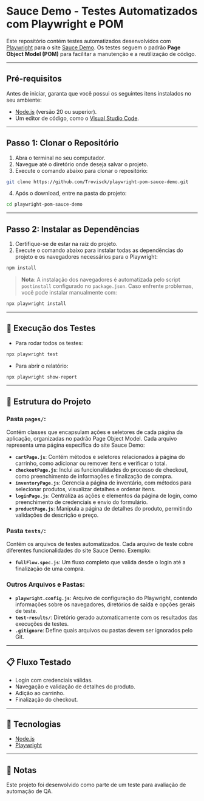 # Sauce Demo - Testes Automatizados com Playwright e POM

Este repositório contém testes automatizados desenvolvidos com [Playwright](https://playwright.dev/) para o site [Sauce Demo](https://www.saucedemo.com/). Os testes seguem o padrão **Page Object Model (POM)** para facilitar a manutenção e a reutilização de código.

---

## **Pré-requisitos**

Antes de iniciar, garanta que você possui os seguintes itens instalados no seu ambiente:

- [Node.js](https://nodejs.org/) (versão 20 ou superior).
- Um editor de código, como o [Visual Studio Code](https://code.visualstudio.com/).

---

## **Passo 1: Clonar o Repositório**

1. Abra o terminal no seu computador.
2. Navegue até o diretório onde deseja salvar o projeto.
3. Execute o comando abaixo para clonar o repositório:

```bash
git clone https://github.com/Trovisck/playwright-pom-sauce-demo.git
```
4. Após o download, entre na pasta do projeto:

```bash
cd playwright-pom-sauce-demo
```
---

## **Passo 2: Instalar as Dependências**

1. Certifique-se de estar na raiz do projeto.
2. Execute o comando abaixo para instalar todas as dependências do projeto e os navegadores necessários para o Playwright:

```bash
npm install
```
> **Nota**: A instalação dos navegadores é automatizada pelo script `postinstall` configurado no `package.json`. Caso enfrente problemas, você pode instalar manualmente com:

```bash
npx playwright install
```
---

## **🧪 Execução dos Testes**

- Para rodar todos os testes:

```bash
npx playwright test
```
- Para abrir o relatório:

```bash
npx playwright show-report
```
---

## 📂 Estrutura do Projeto

### **Pasta `pages/`**:
Contém classes que encapsulam ações e seletores de cada página da aplicação, organizadas no padrão Page Object Model. Cada arquivo representa uma página específica do site Sauce Demo:

- **`cartPage.js`**: Contém métodos e seletores relacionados à página do carrinho, como adicionar ou remover itens e verificar o total.
- **`checkoutPage.js`**: Inclui as funcionalidades do processo de checkout, como preenchimento de informações e finalização de compra.
- **`inventoryPage.js`**: Gerencia a página de inventário, com métodos para selecionar produtos, visualizar detalhes e ordenar itens.
- **`loginPage.js`**: Centraliza as ações e elementos da página de login, como preenchimento de credenciais e envio do formulário.
- **`productPage.js`**: Manipula a página de detalhes do produto, permitindo validações de descrição e preço.

### **Pasta `tests/`**:
Contém os arquivos de testes automatizados. Cada arquivo de teste cobre diferentes funcionalidades do site Sauce Demo. Exemplo:
- **`fullFlow.spec.js`**: Um fluxo completo que valida desde o login até a finalização de uma compra.

### **Outros Arquivos e Pastas**:
- **`playwright.config.js`**: Arquivo de configuração do Playwright, contendo informações sobre os navegadores, diretórios de saída e opções gerais de teste.
- **`test-results/`**: Diretório gerado automaticamente com os resultados das execuções de testes.
- **`.gitignore`**: Define quais arquivos ou pastas devem ser ignorados pelo Git.

---

## 📋 Fluxo Testado

- Login com credenciais válidas.
- Navegação e validação de detalhes do produto.
- Adição ao carrinho.
- Finalização do checkout.

---

## 🚀 Tecnologias

- [Node.js](https://nodejs.org/)
- [Playwright](https://playwright.dev/)

---

## 📌 Notas

Este projeto foi desenvolvido como parte de um teste para avaliação de automação de QA.


